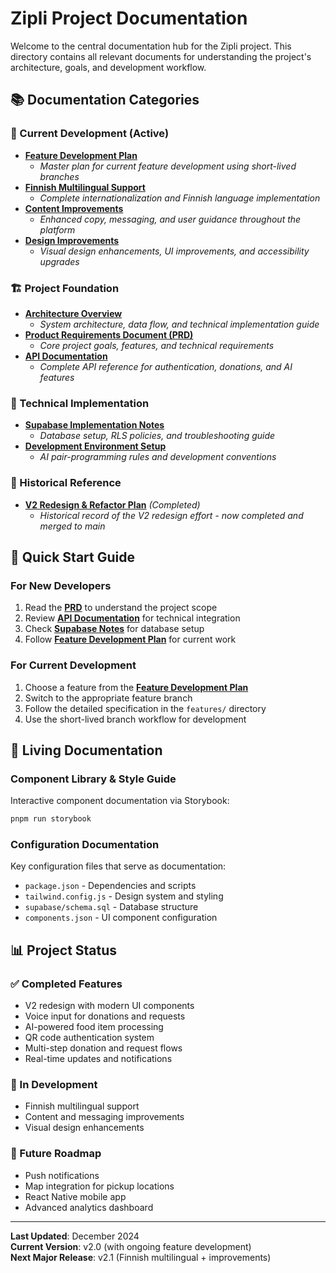 # Zipli Project Documentation

Welcome to the central documentation hub for the Zipli project. This directory contains all relevant documents for understanding the project's architecture, goals, and development workflow.

## 📚 Documentation Categories

### 🎯 Current Development (Active)
- [**Feature Development Plan**](./feature-development-plan.md)
  - _Master plan for current feature development using short-lived branches_
- [**Finnish Multilingual Support**](./features/finnish-multilingual.md)
  - _Complete internationalization and Finnish language implementation_
- [**Content Improvements**](./features/content-improvements.md)
  - _Enhanced copy, messaging, and user guidance throughout the platform_
- [**Design Improvements**](./features/design-improvements.md)
  - _Visual design enhancements, UI improvements, and accessibility upgrades_

### 🏗️ Project Foundation
- [**Architecture Overview**](./architecture-overview.md)
  - _System architecture, data flow, and technical implementation guide_
- [**Product Requirements Document (PRD)**](./product_requirements.md)
  - _Core project goals, features, and technical requirements_
- [**API Documentation**](./api-documentation.md)
  - _Complete API reference for authentication, donations, and AI features_

### 🔧 Technical Implementation
- [**Supabase Implementation Notes**](./supabase_notes.md)
  - _Database setup, RLS policies, and troubleshooting guide_
- [**Development Environment Setup**](./cursor_rules.md)
  - _AI pair-programming rules and development conventions_

### 📜 Historical Reference
- [**V2 Redesign & Refactor Plan**](./refactor_plan.md) _(Completed)_
  - _Historical record of the V2 redesign effort - now completed and merged to main_

## 🚀 Quick Start Guide

### For New Developers
1. Read the [**PRD**](./product_requirements.md) to understand the project scope
2. Review [**API Documentation**](./api-documentation.md) for technical integration
3. Check [**Supabase Notes**](./supabase_notes.md) for database setup
4. Follow [**Feature Development Plan**](./feature-development-plan.md) for current work

### For Current Development
1. Choose a feature from the [**Feature Development Plan**](./feature-development-plan.md)
2. Switch to the appropriate feature branch
3. Follow the detailed specification in the `features/` directory
4. Use the short-lived branch workflow for development

## 🔄 Living Documentation

### Component Library & Style Guide
Interactive component documentation via Storybook:
```bash
pnpm run storybook
```

### Configuration Documentation
Key configuration files that serve as documentation:
- `package.json` - Dependencies and scripts
- `tailwind.config.js` - Design system and styling
- `supabase/schema.sql` - Database structure
- `components.json` - UI component configuration

## 📊 Project Status

### ✅ Completed Features
- V2 redesign with modern UI components
- Voice input for donations and requests
- AI-powered food item processing
- QR code authentication system
- Multi-step donation and request flows
- Real-time updates and notifications

### 🚧 In Development
- Finnish multilingual support
- Content and messaging improvements
- Visual design enhancements

### 🔮 Future Roadmap
- Push notifications
- Map integration for pickup locations
- React Native mobile app
- Advanced analytics dashboard

---

**Last Updated**: December 2024  
**Current Version**: v2.0 (with ongoing feature development)  
**Next Major Release**: v2.1 (Finnish multilingual + improvements)